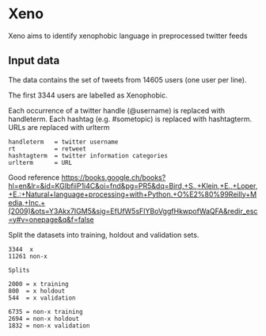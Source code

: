 # Xeno
Xeno aims to identify xenophobic language in preprocessed twitter feeds


## Input data
The data contains the set of tweets from 14605 users (one user per line). 

The first 3344 users are labelled as Xenophobic.

Each occurrence of a twitter handle (@username) is replaced with handleterm.
Each hashtag (e.g. #sometopic) is replaced with hashtagterm.
URLs are replaced with urlterm

```
handleterm   = twitter username
rt           = retweet
hashtagterm  = twitter information categories
urlterm      = URL
```

Good reference
https://books.google.ch/books?hl=en&lr=&id=KGIbfiiP1i4C&oi=fnd&pg=PR5&dq=Bird,+S.,+Klein,+E.,+Loper,+E.:+Natural+language+processing+with+Python.+O%E2%80%99Reilly+Media,+Inc.+(2009)&ots=Y3Akx7IGM5&sig=EfUfW5sFIYBoVggfHkwpofWaQFA&redir_esc=y#v=onepage&q&f=false

Split the datasets into training, holdout and validation sets.
```
3344  x
11261 non-x

Splits

2000 = x training 
800  = x holdout
544  = x validation

6735 = non-x training
2694 = non-x holdout
1832 = non-x validation
```



